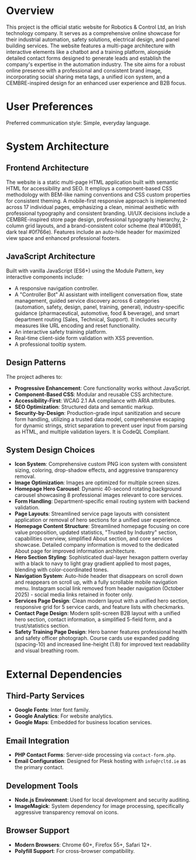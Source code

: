 # Overview

This project is the official static website for Robotics & Control Ltd, an Irish technology company. It serves as a comprehensive online showcase for their industrial automation, safety solutions, electrical design, and panel building services. The website features a multi-page architecture with interactive elements like a chatbot and a training platform, alongside detailed contact forms designed to generate leads and establish the company's expertise in the automation industry. The site aims for a robust online presence with a professional and consistent brand image, incorporating social sharing meta tags, a unified icon system, and a CEMBRE-inspired design for an enhanced user experience and B2B focus.

# User Preferences

Preferred communication style: Simple, everyday language.

# System Architecture

## Frontend Architecture
The website is a static multi-page HTML application built with semantic HTML for accessibility and SEO. It employs a component-based CSS methodology with BEM-like naming conventions and CSS custom properties for consistent theming. A mobile-first responsive approach is implemented across 17 individual pages, emphasizing a clean, minimal aesthetic with professional typography and consistent branding. UI/UX decisions include a CEMBRE-inspired store page design, professional typography hierarchy, 2-column grid layouts, and a brand-consistent color scheme (teal #10b981, dark teal #0f766e). Features include an auto-hide header for maximized view space and enhanced professional footers.

## JavaScript Architecture
Built with vanilla JavaScript (ES6+) using the Module Pattern, key interactive components include:
- A responsive navigation controller.
- A "Controller Bot" AI assistant with intelligent conversation flow, state management, guided service discovery across 6 categories (automation, safety, design, panel, training, general), industry-specific guidance (pharmaceutical, automotive, food & beverage), and smart department routing (Sales, Technical, Support). It includes security measures like URL encoding and reset functionality.
- An interactive safety training platform.
- Real-time client-side form validation with XSS prevention.
- A professional tooltip system.

## Design Patterns
The project adheres to:
- **Progressive Enhancement**: Core functionality works without JavaScript.
- **Component-Based CSS**: Modular and reusable CSS architecture.
- **Accessibility-First**: WCAG 2.1 AA compliance with ARIA attributes.
- **SEO Optimization**: Structured data and semantic markup.
- **Security-by-Design**: Production-grade input sanitization and secure form handling, utilizing a trusted data model, comprehensive escaping for dynamic strings, strict separation to prevent user input from parsing as HTML, and multiple validation layers. It is CodeQL Compliant.

## System Design Choices
- **Icon System**: Comprehensive custom PNG icon system with consistent sizing, coloring, drop-shadow effects, and aggressive transparency removal.
- **Image Optimization**: Images are optimized for multiple screen sizes.
- **Homepage Hero Carousel**: Dynamic 40-second rotating background carousel showcasing 8 professional images relevant to core services.
- **Form Handling**: Department-specific email routing system with backend validation.
- **Page Layouts**: Streamlined service page layouts with consistent application or removal of hero sections for a unified user experience.
- **Homepage Content Structure**: Streamlined homepage focusing on core value proposition, updated statistics, "Trusted by Industry" section, capabilities overview, simplified About section, and core services showcase. Detailed company information is moved to the dedicated About page for improved information architecture.
- **Hero Section Styling**: Sophisticated dual-layer hexagon pattern overlay with a black to navy to light gray gradient applied to most pages, blending with color-coordinated tones.
- **Navigation System**: Auto-hide header that disappears on scroll down and reappears on scroll up, with a fully scrollable mobile navigation menu. Instagram social link removed from header navigation (October 2025) - social media links retained in footer only.
- **Services Page Design**: Clean modern layout with a unified hero section, responsive grid for 5 service cards, and feature lists with checkmarks.
- **Contact Page Design**: Modern split-screen B2B layout with a unified hero section, contact information, a simplified 5-field form, and a trust/statistics section.
- **Safety Training Page Design**: Hero banner features professional health and safety officer photograph. Course cards use expanded padding (spacing-10) and increased line-height (1.8) for improved text readability and visual breathing room.

# External Dependencies

## Third-Party Services
- **Google Fonts**: Inter font family.
- **Google Analytics**: For website analytics.
- **Google Maps**: Embedded for business location services.

## Email Integration
- **PHP Contact Forms**: Server-side processing via `contact-form.php`.
- **Email Configuration**: Designed for Plesk hosting with `info@rcltd.ie` as the primary contact.

## Development Tools
- **Node.js Environment**: Used for local development and security auditing.
- **ImageMagick**: System dependency for image processing, specifically aggressive transparency removal on icons.

## Browser Support
- **Modern Browsers**: Chrome 60+, Firefox 55+, Safari 12+.
- **Polyfill Support**: For cross-browser compatibility.